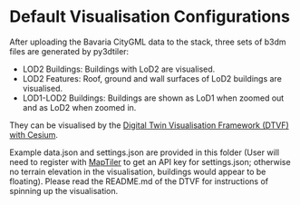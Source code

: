 # Default Visualisation Configurations

After uploading the Bavaria CityGML data to the stack, three sets of b3dm files are generated by py3dtiler:

- LOD2 Buildings: Buildings with LoD2 are visualised.
- LOD2 Features: Roof, ground and wall surfaces of LoD2 buildings are visualised.
- LOD1-LOD2 Buildings: Buildings are shown as LoD1 when zoomed out and as LoD2 when zoomed in.

They can be visualised by the [Digital Twin Visualisation Framework (DTVF) with Cesium](../../../../../../../web/digital-twin-vis-framework/example-cesium-vis).

Example data.json and settings.json are provided in this folder (User will need to register with [MapTiler](https://cloud.maptiler.com/) to get an API key for settings.json; otherwise no terrain elevation in the visualisation, buildings would appear to be floating). Please read the README.md of the DTVF for instructions of spinning up the visualisation.